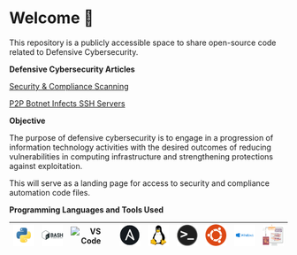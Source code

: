 # Welcome 👋

This repository is a publicly accessible space to share open-source code related to Defensive Cybersecurity.

**Defensive Cybersecurity Articles**

[Security & Compliance Scanning](https://github.com/JCam6/DefensiveSecurity/tree/main/SCAP_Scanner)

[P2P Botnet Infects SSH Servers](https://github.com/JCam6/DefensiveSecurity/wiki/P2P-Botnet-Infects-SSH-Servers)

**Objective**

The purpose of defensive cybersecurity is to engage in a progression of information technology activities with the desired outcomes of reducing vulnerabilities in computing infrastructure and strengthening protections against exploitation.  

This will serve as a landing page for access to security and compliance automation code files.

**Programming Languages and Tools Used**

<img title="Python" alt="Python" width="40px" src="https://raw.githubusercontent.com/github/explore/master/topics/python/python.png" />|<img title="Bash" alt="Bash" width="40px" src="https://raw.githubusercontent.com/github/explore/master/topics/bash/bash.png"/>|<img title="VS Code" alt="VS Code" width="40px" src="https://img.icons8.com/fluent/48/000000/visual-studio-code-2019.png">|<img title="Ansible" alt="Ansible" width="40px" src="https://raw.githubusercontent.com/github/explore/master/topics/ansible/ansible.png"/>|<img title="Linux" alt="Linux" width="40px" src="https://raw.githubusercontent.com/github/explore/master/topics/linux/linux.png"/>|<img title="Terminal" alt="Terminal" width="40px" src="https://raw.githubusercontent.com/github/explore/master/topics/terminal/terminal.png"/>|<img title="Ubuntu" alt="Ubuntu" width="40px" src="https://raw.githubusercontent.com/github/explore/master/topics/ubuntu/ubuntu.png">|<img title="Windows" alt="Windows" width="40px" src="https://raw.githubusercontent.com/github/explore/master/topics/windows/windows.png">|<img title="Open-Source" alt="Open-Source" width="40px" src="https://raw.githubusercontent.com/github/explore/master/collections/tools-for-open-source/tools-for-open-source.png"/>
|--|--|--|--|--|--|--|--|--|
